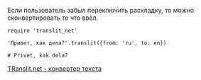 Если пользователь забыл переключить раскладку, то можно сконвертировать то что ввёл.

    require 'translit_net'

    'Привет, как дела?'.translit({from: 'ru', to: en})

    # Privet, kak dela?


[TRanslit.net - конвертер текста](translit.net)
